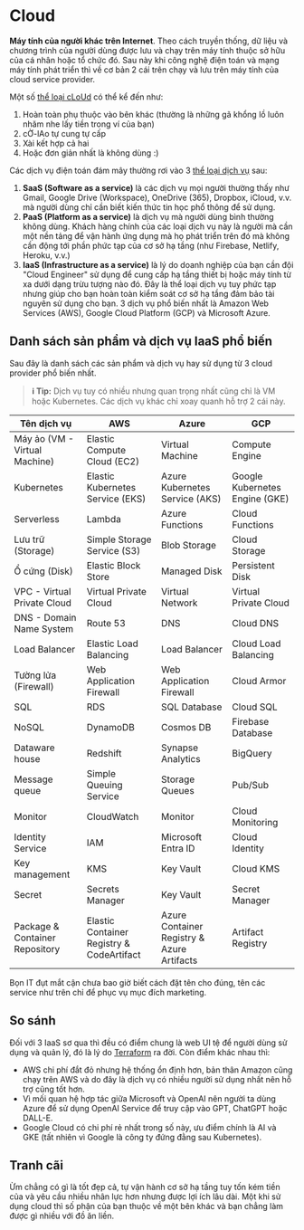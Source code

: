 # Cloud

**Máy tính của người khác trên Internet**. Theo cách truyền thống, dữ liệu và chương trình của người dùng được lưu và chạy trên máy tính thuộc sở hữu của cá nhân hoặc tổ chức đó. Sau này khi công nghệ điện toán và mạng máy tính phát triển thì về cơ bản 2 cái trên chạy và lưu trên máy tính của cloud service provider.

Một số <u>thể loại cLoUd</u> có thể kể đến như:

1. Hoàn toàn phụ thuộc vào bên khác (thường là những gã khổng lồ luôn nhăm nhe lấy tiền trong ví của bạn)
2. cỜ-lAo tự cung tự cấp
3. Xài kết hợp cả hai
4. Hoặc đơn giản nhất là không dùng :&rpar;

Các dịch vụ điện toán đám mây thường rơi vào 3 <u>thể loại dịch vụ</u> sau:

1. **SaaS (Software as a service)** là các dịch vụ mọi người thường thấy như Gmail, Google Drive (Workspace), OneDrive (365), Dropbox, iCloud, v.v. mà người dùng chỉ cần biết kiến thức tin học phổ thông để sử dụng.
2. **PaaS (Platform as a service)** là dịch vụ mà người dùng bình thường không dùng. Khách hàng chính của các loại dịch vụ này là người mà cần một nền tảng để vận hành ứng dụng mà họ phát triển trên đó mà không cần động tới phần phức tạp của cơ sở hạ tầng (như Firebase, Netlify, Heroku, v.v.)
3. **IaaS (Infrastructure as a service)** là lý do doanh nghiệp của bạn cần đội "Cloud Engineer" sử dụng để cung cấp hạ tầng thiết bị hoặc máy tính từ xa dưới dạng trừu tượng nào đó. Đây là thể loại dịch vụ tuy phức tạp nhưng giúp cho bạn hoàn toàn kiểm soát cơ sở hạ tầng đảm bảo tài nguyên sử dụng cho bạn. 3 dịch vụ phổ biến nhất là Amazon Web Services (AWS), Google Cloud Platform (GCP) và Microsoft Azure.

## Danh sách sản phẩm và dịch vụ IaaS phổ biến

Sau đây là danh sách các sản phẩm và dịch vụ hay sử dụng từ 3 cloud provider phổ biến nhất.

> **ℹ️ Tip:** Dịch vụ tuy có nhiều nhưng quan trọng nhất cũng chỉ là VM hoặc Kubernetes. Các dịch vụ khác chỉ xoay quanh hỗ trợ 2 cái này.

| Tên dịch vụ                    | AWS                                       | Azure                                      | GCP                            |
| ------------------------------ | ----------------------------------------- | ------------------------------------------ | ------------------------------ |
| Máy ảo (VM - Virtual Machine)  | Elastic Compute Cloud (EC2)               | Virtual Machine                            | Compute Engine                 |
| Kubernetes                     | Elastic Kubernetes Service (EKS)          | Azure Kubernetes Service (AKS)             | Google Kubernetes Engine (GKE) |
| Serverless                     | Lambda                                    | Azure Functions                            | Cloud Functions                |
| Lưu trữ (Storage)              | Simple Storage Service (S3)               | Blob Storage                               | Cloud Storage                  |
| Ổ cứng (Disk)                  | Elastic Block Store                       | Managed Disk                               | Persistent Disk                |
| VPC - Virtual Private Cloud    | Virtual Private Cloud                     | Virtual Network                            | Virtual Private Cloud          |
| DNS - Domain Name System       | Route 53                                  | DNS                                        | Cloud DNS                      |
| Load Balancer                  | Elastic Load Balancing                    | Load Balancer                              | Cloud Load Balancing           |
| Tường lửa (Firewall)           | Web Application Firewall                  | Web Application Firewall                   | Cloud Armor                    |
| SQL                            | RDS                                       | SQL Database                               | Cloud SQL                      |
| NoSQL                          | DynamoDB                                  | Cosmos DB                                  | Firebase Database              |
| Dataware house                 | Redshift                                  | Synapse Analytics                          | BigQuery                       |
| Message queue                  | Simple Queuing Service                    | Storage Queues                             | Pub/Sub                        |
| Monitor                        | CloudWatch                                | Monitor                                    | Cloud Monitoring               |
| Identity Service               | IAM                                       | Microsoft Entra ID                         | Cloud Identity                 |
| Key management                 | KMS                                       | Key Vault                                  | Cloud KMS                      |
| Secret                         | Secrets Manager                           | Key Vault                                  | Secret Manager                 |
| Package & Container Repository | Elastic Container Registry & CodeArtifact | Azure Container Registry & Azure Artifacts | Artifact Registry              |

Bọn IT đụt mắt cận chưa bao giờ biết cách đặt tên cho đúng, tên các service như trên chỉ để phục vụ mục đích marketing.

## So sánh

Đối với 3 IaaS sơ qua thì đều có điểm chung là web UI tệ để người dùng sử dụng và quản lý, đó là lý do [Terraform](/terraform/index.md) ra đời. Còn điểm khác nhau thì:

- AWS chi phí đắt đỏ nhưng hệ thống ổn định hơn, bản thân Amazon cũng chạy trên AWS và do đây là dịch vụ có nhiều người sử dụng nhất nên hỗ trợ cũng tốt hơn.
- Vì mối quan hệ hợp tác giữa Microsoft và OpenAI nên người ta dùng Azure để sử dụng OpenAI Service để truy cập vào GPT, ChatGPT hoặc DALL-E.
- Google Cloud có chi phí rẻ nhất trong số này, ưu điểm chính là AI và GKE (tất nhiên vì Google là công ty đứng đằng sau Kubernetes).

## Tranh cãi

Ừm chẳng có gì là tốt đẹp cả, tự vận hành cơ sở hạ tầng tuy tốn kém tiền của và yêu cầu nhiều nhân lực hơn nhưng được lợi ích lâu dài. Một khi sử dụng cloud thì số phận của bạn thuộc về một bên khác và bạn chẳng làm được gì nhiều với đồ ăn liền.
